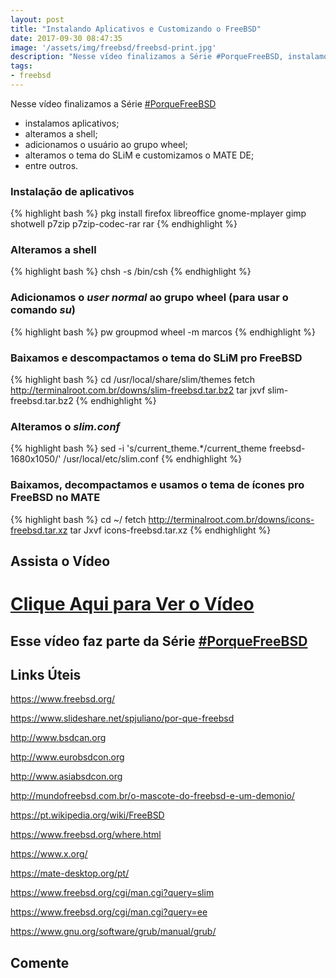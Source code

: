 ```yaml
---
layout: post
title: "Instalando Aplicativos e Customizando o FreeBSD"
date: 2017-09-30 08:47:35
image: '/assets/img/freebsd/freebsd-print.jpg'
description: "Nesse vídeo finalizamos a Série #PorqueFreeBSD, instalamos aplicativos, alteramos a shell, adicionamos o usuário ao grupo wheel, alteramos o tema do SLiM e customizamos o MATE DE."
tags:
- freebsd
---
```


Nesse vídeo finalizamos a Série [#PorqueFreeBSD](https://goo.gl/fEJTzk)

+ instalamos aplicativos;
+ alteramos a shell;
+ adicionamos o usuário ao grupo wheel;
+ alteramos o tema do SLiM e customizamos o MATE DE;
+ entre outros.

### Instalação de aplicativos
{% highlight bash %}
pkg install firefox libreoffice gnome-mplayer gimp shotwell p7zip p7zip-codec-rar rar
{% endhighlight %}

### Alteramos a shell
{% highlight bash %}
chsh -s /bin/csh
{% endhighlight %}

### Adicionamos o _user normal_ ao grupo wheel (para usar o comando _su_)
{% highlight bash %}
pw groupmod wheel -m marcos
{% endhighlight %}

### Baixamos e descompactamos o tema do SLiM pro FreeBSD
{% highlight bash %}
cd /usr/local/share/slim/themes
fetch http://terminalroot.com.br/downs/slim-freebsd.tar.bz2
tar jxvf slim-freebsd.tar.bz2
{% endhighlight %}

### Alteramos o _slim.conf_
{% highlight bash %}
sed -i 's/current_theme.*/current_theme	freebsd-1680x1050/' /usr/local/etc/slim.conf
{% endhighlight %}

### Baixamos, decompactamos e usamos o tema de ícones pro FreeBSD no MATE
{% highlight bash %}
cd ~/
fetch http://terminalroot.com.br/downs/icons-freebsd.tar.xz
tar Jxvf icons-freebsd.tar.xz
{% endhighlight %}

## Assista o Vídeo

# [Clique Aqui para Ver o Vídeo](https://www.youtube.com/watch?v=AyaS3xl-cQo)


## Esse vídeo faz parte da Série [#PorqueFreeBSD](https://goo.gl/fEJTzk)

## Links Úteis

<https://www.freebsd.org/>

<https://www.slideshare.net/spjuliano/por-que-freebsd>

<http://www.bsdcan.org>

<http://www.eurobsdcon.org>

<http://www.asiabsdcon.org>

<http://mundofreebsd.com.br/o-mascote-do-freebsd-e-um-demonio/>

<https://pt.wikipedia.org/wiki/FreeBSD>

<https://www.freebsd.org/where.html>

<https://www.x.org/>

<https://mate-desktop.org/pt/>

<https://www.freebsd.org/cgi/man.cgi?query=slim>

<https://www.freebsd.org/cgi/man.cgi?query=ee>

<https://www.gnu.org/software/grub/manual/grub/>

## Comente


<script async src="https://pagead2.googlesyndication.com/pagead/js/adsbygoogle.js"></script>

<!-- Informat -->
<ins class="adsbygoogle"
 style="display:block"
 data-ad-client="ca-pub-2838251107855362"
 data-ad-slot="2327980059"
 data-ad-format="auto"
 data-full-width-responsive="true"></ins>

<script>
(adsbygoogle = window.adsbygoogle || []).push({});
</script>

